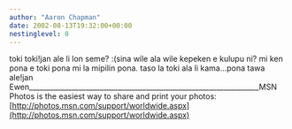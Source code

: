```yaml
---
author: "Aaron Chapman"
date: 2002-08-13T19:32:00+00:00
nestinglevel: 0
---
```

toki toki!jan ale li lon seme? :(sina wile ala wile kepeken e kulupu ni? mi ken pona e toki pona mi la mipilin pona. taso la toki ala li kama...pona tawa ale!jan Ewen\_\_\_\_\_\_\_\_\_\_\_\_\_\_\_\_\_\_\_\_\_\_\_\_\_\_\_\_\_\_\_\_\_\_\_\_\_\_\_\_\_\_\_\_\_\_\_\_\_\_\_\_\_\_\_\_\_\_\_\_\_\_\_\_\_MSN Photos is the easiest way to share and print your photos:[http://photos.msn.com/support/worldwide.aspx](http://photos.msn.com/support/worldwide.aspx)